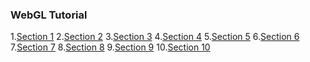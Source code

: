 ### WebGL Tutorial
1.<a href="http://qiita.com/konweb/items/a52ae0bc6aec2d2f3e6b">Section 1</a>
2.<a href="http://qiita.com/konweb/items/a1c58c1722c62a61f35d">Section 2</a>
3.<a href="http://qiita.com/konweb/items/ec8fa8cd3bc33df14933">Section 3</a>
4.<a href="http://qiita.com/konweb/items/fd328be7f4d64e5ace02">Section 4</a>
5.<a href="http://qiita.com/konweb/items/21d76557f08ba24e6d3d">Section 5</a>
6.<a href="http://qiita.com/konweb/items/c848c5b96dc70aa46569">Section 6</a>
7.<a href="http://qiita.com/konweb/items/def443013c3b642f63fb">Section 7</a>
8.<a href="http://qiita.com/konweb/items/bd392cd492ff04a24236">Section 8</a>
9.<a href="http://qiita.com/konweb/items/698892586b0df3759875">Section 9</a>
10.<a href="http://qiita.com/konweb/items/262b107b2ea9a6113776">Section 10</a>
